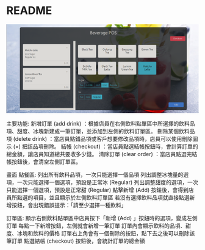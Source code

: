 # README
![index](https://github.com/playcsgo/beverage/blob/main/cover.png)

主要功能:
新增訂單 (add drink) ：根據店員在右側飲料點單區中所選擇的飲料品項、甜度、冰塊新建成一筆訂單，並添加到左側的飲料訂單區。
刪除某個飲料品項 (delete drink) ：當店員點錯品項或客戶想要修改品項時，店員可以使用刪除圖示 (×) 把該品項刪除。
結帳 (checkout) ：當店員點選結帳按鈕時，會計算訂單的總金額，讓店員知道總共要收多少錢。
清除訂單 (clear order) ：當店員點選完結帳按鈕後，會清空左側訂單區。


畫面
點餐區:
列出所有飲料品項，一次只能選擇一個品項
列出調整冰塊量的選項，一次只能選擇一個選項，預設是正常冰 (Regular)
列出調整甜度的選項，一次只能選擇一個選項，預設是正常甜 (Regular)
點擊新增 (Add) 按鈕後，會得到店員所點選的項目，並且顯示於左側飲料訂單區
若沒有選擇飲料品項就直接點選新增按鈕，會出現錯誤提示：「請至少選擇一種飲料」

訂單區:
顯示右側飲料點單區中店員按下「新增 (Add) 」按鈕時的選項，變成左側訂單
每點一下新增按鈕，左側就會新增一筆訂單
訂單內會顯示飲料的品項、甜度、冰塊和飲料的價格
訂單右上角會有一個刪除的按鈕，點下去之後可以刪除該筆訂單
點選結帳 (checkout) 按鈕後，會統計訂單的總金額
